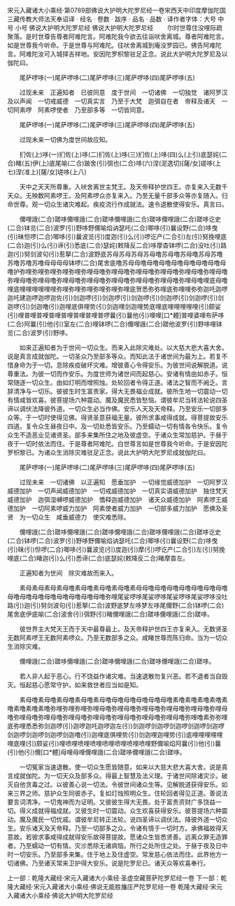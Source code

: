 宋元入藏诸大小乘经·第0789部佛说大护明大陀罗尼经一卷宋西天中印度摩伽陀国三藏传教大师法天奉诏译
· 经名 · 卷数 · 跋序
· 品名 · 品数 · 译作者字体：大号 中号 小号
佛说大护明大陀罗尼经
佛说大护明大陀罗尼经
　　尔时世尊住没哩际疏聚落。是时世尊告尊者阿难陀言。阿难陀我今欲去往诣吠舍离城。尊者阿难陀言。如是世尊我今听命。于是世尊与阿难陀。往吠舍离城到庵没罗园已。佛告阿难陀言。阿难陀汝可入城择吉祥地。安因陀罗枳黎驻足正念。说此大护明大陀罗尼及以伽陀曰。

　　尾萨啰哆(一)尾萨啰哆(二)尾萨啰哆(三)尾萨啰哆(四)尾萨啰哆(五)

　　过现未来　正遍知者　已彼同意　度于世间　一切诸佛　一切独觉　诸阿罗汉　及以声闻　一切戒威德　一切真实言　乃至于大梵　迦弭自在者　帝释及诸天　一切阿素啰　阿素啰使者　乃至部多等　一切皆同意。

　　尾萨啰哆(一)尾萨啰哆(二)尾萨啰哆(三)尾萨啰哆(四)尾萨啰哆(五)

　　过现未来一切佛为度世间故应知。

　　扪佐(上)哆(一)扪佐(上)哆(二)扪佐(上)哆(三)扪佐(上)哆(四)么(上引)底瑟姹(二合)睹(五)伊(上)底尾喻(二合)跛舍(引)弭也(二合)哆(六)涅(泥逸切)[薩/女]瑳哆(上七)涅(准上)[薩/女]瑳哆(上八)

　　天中之天天所尊重。入吠舍离世主梵王。及天帝释护世四王。亦复来入无数千天众。无殃数阿素啰王。及阿素啰众亦复来入。乃至无量千部多众等亦复随入。归命世尊。观一切众生诸灾难起。疾疫流行作成就法。速令退散使得安乐。真言曰。

　　儞哩誐(二合)蹉哆儞哩誐(二合)蹉哆儞哩誐(二合)蹉哆儞哩誐(二合)蹉哆讫史(二合)钵览(二合)波罗(引)野哆野儞喻焰讷瑟吒(二合)唧哆(引)曩设野(二合)哆曳(引)昧怛啰(二合)唧哆(引)曩波览(引)度迦(引)么(引)啰讫产(二合引)左(引)努挽哩底(二合)迦(引)么(引)谛(引)悉底(二合)瑟姹(敕降反二合)哆摩杳钵啰(二合)没吐(引)路迦(引)努剑波句(引)惹拏(二合)波野底苏母苏母苏母苏母噜苏母噜苏母噜苏母苏噜苏噜苏噜苏噜母母母母钵啰(二合)尾舍底噜苏母母噜母噜母噜母噜母噜母噜母噜母噜护弥哩弥哩弥哩弥哩弥哩弥哩母噜弥哩母噜弥哩母噜弥哩母噜弥哩母噜弥哩母噜弥哩母噜弥哩母噜弥哩母噜弥哩母噜弥哩母噜弥哩母噜弥哩母噜弥哩母噜哩底母噜哩底哩哩哩哩哩哩弥哩弥哩弥哩弥哩弥哩弥哩底贺悉弥弥哩底弥哩哩弥弥迦吒迦啰迦吒建迦啰迦啰迦佐(引)剑迦啰(引)剑迦啰(引)剑迦啰(引)剑迦啰(引)剑迦啰(引)剑迦啰(引)剑迦噜(引)迦哩底俱哩势(引)剑迦哩剑迦哩势底哩底哩哩哩哩哩(引)颇娑(引)哩普哩普哩普哩普哩普哩普哩普啰曩(引)曩他(引)哩哩[口*體]普哩婆哩布萨哆(二合)阿曩(引)他(引)室左(二合)哩钵啰(二合)儞哩誐(二合)蹉他波罗(引)野哆哩钵览(二合)波罗(引)野哆。

　　如来正遍知者为于世间一切众生。而来入此除灾难处。以大慈大悲大喜大舍。说是真言成就伽陀。一切圣众乃至部多等众。而知此法于诸世间为最为上。若复不惜身命为于一切。息除疾疫破坏灾难。增彼善心令得安乐。为彼世间说解脱道。说尊重法。为彼一切而作安乐。为度世师为诸世间而起慈心。安诸有情由如赤子。恒常随逐一切众生。由如灯明而增照烛。处轮回者令得正道。诸法之智而不阙乏。言辞清净与一切乐。彼彼生时生富贵家。得大无畏福业成就。彼所生地一切震动一切有情咸皆欢喜。彼菩提场六种震动。魔及魔民悉皆愁恼。谓彼牟尼当转法轮说四圣谛以调伏法降彼外道。一切众生必当作佛。安乐人天及天帝释。乃至安乐一切部多众等。于一切时使得见佛。得贤圣意获福无量。彼所求事咸得成就。得菩提故安乐四道。复令众生昼夜日中。及一切处悉皆安乐。乃至蠕动一切有情各令快乐。复令众生不造恶业见诸贤圣。部多来集所住之地及彼虚空。于诸众生常加慈护。于昼于夜于一切时依法而住。于是尊者阿难陀。白世尊言如是世尊我今听命。于是安因陀罗枳黎已。为诸众生消除灾难驻足正念。说此大护明大陀罗尼成就伽陀曰。

　　尾萨啰哆(一)尾萨啰哆(二)尾萨啰哆(三)尾萨啰哆(四)尾萨啰哆(五)

　　过现未来　一切诸佛　以正遍知　愿垂加护　一切缘觉威德加护　一切阿罗汉威德加护　一切声闻威德加护　一切戒威德加护　一切真实语威德加护　独住梵天威德加护　迦弭湿嚩啰威德加护　憍释迦威德加护　诸天众威德加护　阿素啰王威德加护　一切阿素啰威力加护　阿素使者威力加护　一切部多威力加护　愿佛及圣贤　为一切众生　咸垂威德力　使灾难悉除。

　　儞哩誐(二合)蹉哆儞哩誐(二合)蹉哆儞哩誐(二合)蹉哆儞哩誐(二合)蹉哆讫史(二合)钵啰(二合)波罗(引)野哆野儞喻焰讷瑟吒(二合)唧哆(引)曩设野(二合)哆曳(引)昧(引)怛啰(二合)唧哆(引)曩波览(引)度迦(引)摩(引)啰讫产(二合引)左(引)努挽哩底(二合)睹迦(引)么(引)悉谛(二合)底瑟姹(敕降反二合)睹摩杳左。

　　正遍知者为世间　除灾难故而来入。

　　素母素母素母素母噜素母噜素母噜素母噜素母母噜母噜母噜母噜母噜母噜母噜母噜母噜母噜母噜母噜母噜母噜母噜弥哩尾娑啰哆尾娑啰哆尾娑啰哆尾娑啰哆没吐路(引)迦(引)努剑波句(引)惹拏(二合)波野底梦左哆梦左哆尾儞野(二合)钵啰(二合)尾舍底伊底喻(二合)波舍(引)弭野(引)睹儞哩誐(二合)蹉哆儞哩誐(二合)蹉哆。

　　彼世界主大梵天王而于天中最尊最上。及天帝释护世四王亦复来入。无数贤圣无数阿素啰王无数阿素啰众。乃至无数部多之众。咸睹世尊而陈归命。当为一切众生消除灾难。

　　儞哩誐(二合)蹉哆儞哩誐(二合)蹉哆儞哩誐(二合)蹉哆儞哩誐(二合)蹉哆。

　　若人非人起于恶心。行不饶益作诸灾难。当速退散勿复兴恶。若不退者当自毁灭。恒起慈心愿常守护。如来救世者应当如是知。

　　素母噜素母噜素母噜素母噜素母噜母噜母噜母噜母噜母噜素噜素噜素噜素噜素噜素噜素噜素噜弥哩弥哩弥哩弥哩母噜弥哩母噜弥哩母噜弥哩母噜弥哩母噜弥哩母噜弥哩母噜弥哩母噜弥哩母噜弥哩母噜弥哩母噜弥哩母噜弥哩母噜弥哩噜素弥弥哩底弥哩悉悉弥剑迦啰(引)迦啰迦吒迦啰迦左(引)剑迦啰剑迦啰剑迦啰剑迦啰剑迦啰剑迦啰剑迦啰剑迦啰剑迦噜(引)迦哩底俱哩势(引)剑迦哩迦哩势(引)底哩哩哩哩哩哩底哩(引)颇娑(引)哩喷哩喷哩喷哩喷哩喷哩喷哩喷哩野儞喻焰阿曩(引)他(引)曩(引)他(引)儞[口*體]母哩母哩儞哩誐(二合)蹉哆儞哩誐(二合)蹉哆。

　　一切冤家当速退散。使一切众生愿皆随意。如来以大慈大悲大喜大舍。说是真言成就伽陀。为一切天众及部多众。得最上智慧及法义理。于诸世间除诸灾沴。破灭自他贪毒之过。以彼善心说一切法。令彼世间诸众生等。见解脱道获得安乐。如来三界之师。慈护众生同彼赤子。复如灯烛照明众生。住轮回者得见正道。善说法要言词清净。一切鬼神而为证明。又彼彼生得大无畏。处于富贵资财广多饶益一切。得义成就得福成就。又彼生时一切震动。众生欢喜获得安乐。彼菩提场六种震动。魔及魔民一切忧戚。谓彼牟尼转正法轮。说四圣谛以调伏法。降彼外道一切众生。安乐诸天及天帝释。乃至一切部多之众。令诸有情于一切时方。承佛福故得天意故。若彼求事咸得成就得安乐故得菩提故。愿诸众生皆悉贤善。远离众罪无造罪者。乃至蠕动一切有情。灾沴悉除无诸病恼。所行之处所住之处。于昼于夜及日中时一切安乐。乃至部多来集。住于地上及住虚空。常发慈心依法而住。此界他方一切诸佛。乃至诸天常来卫护得大安乐。说是陀罗尼已。诸天众等欢喜奉行。

上一部：乾隆大藏经·宋元入藏诸大小乘经·圣虚空藏菩萨陀罗尼经一卷
下一部：乾隆大藏经·宋元入藏诸大小乘经·佛说无能胜旛庄严陀罗尼经一卷
乾隆大藏经·宋元入藏诸大小乘经·佛说大护明大陀罗尼经